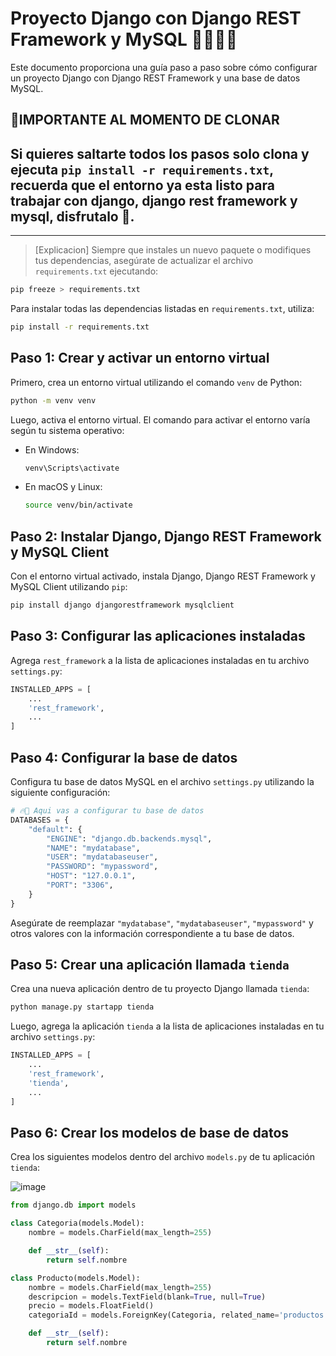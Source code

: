 # Proyecto Django con Django REST Framework y MySQL 🐱‍👤🦾🐍

Este documento proporciona una guía paso a paso sobre cómo configurar un proyecto Django con Django REST Framework y una base de datos MySQL.

## 👏IMPORTANTE AL MOMENTO DE CLONAR

Si quieres saltarte todos los pasos solo clona y ejecuta `pip install -r requirements.txt`, recuerda que el entorno ya esta listo para trabajar con django, django rest framework y mysql, disfrutalo 🦾.
-
----
> [Explicacion] Siempre que instales un nuevo paquete o modifiques tus dependencias, asegúrate de actualizar el archivo `requirements.txt` ejecutando:

```sh
pip freeze > requirements.txt
```

Para instalar todas las dependencias listadas en `requirements.txt`, utiliza:

```sh
pip install -r requirements.txt
```

## Paso 1: Crear y activar un entorno virtual

Primero, crea un entorno virtual utilizando el comando `venv` de Python:

```sh
python -m venv venv
```

Luego, activa el entorno virtual. El comando para activar el entorno varía según tu sistema operativo:

- En Windows:

  ```sh
  venv\Scripts\activate
  ```

- En macOS y Linux:

  ```sh
  source venv/bin/activate
  ```

## Paso 2: Instalar Django, Django REST Framework y MySQL Client

Con el entorno virtual activado, instala Django, Django REST Framework y MySQL Client utilizando `pip`:

```sh
pip install django djangorestframework mysqlclient
```

## Paso 3: Configurar las aplicaciones instaladas

Agrega `rest_framework` a la lista de aplicaciones instaladas en tu archivo `settings.py`:

```python
INSTALLED_APPS = [
    ...
    'rest_framework',
    ...
]
```

## Paso 4: Configurar la base de datos

Configura tu base de datos MySQL en el archivo `settings.py` utilizando la siguiente configuración:

```python
# 🔥🦾 Aqui vas a configurar tu base de datos
DATABASES = {
    "default": {
        "ENGINE": "django.db.backends.mysql",
        "NAME": "mydatabase",
        "USER": "mydatabaseuser",
        "PASSWORD": "mypassword",
        "HOST": "127.0.0.1",
        "PORT": "3306",
    }
}
```

Asegúrate de reemplazar `"mydatabase"`, `"mydatabaseuser"`, `"mypassword"` y otros valores con la información correspondiente a tu base de datos.

## Paso 5: Crear una aplicación llamada `tienda`

Crea una nueva aplicación dentro de tu proyecto Django llamada `tienda`:

```sh
python manage.py startapp tienda
```

Luego, agrega la aplicación `tienda` a la lista de aplicaciones instaladas en tu archivo `settings.py`:

```python
INSTALLED_APPS = [
    ...
    'rest_framework',
    'tienda',
    ...
]
```

## Paso 6: Crear los modelos de base de datos

Crea los siguientes modelos dentro del archivo `models.py` de tu aplicación `tienda`:

![image](https://github.com/user-attachments/assets/02fed100-159b-4e0c-86b3-757d53460155)

```python
from django.db import models

class Categoria(models.Model):
    nombre = models.CharField(max_length=255)

    def __str__(self):
        return self.nombre

class Producto(models.Model):
    nombre = models.CharField(max_length=255)
    descripcion = models.TextField(blank=True, null=True)
    precio = models.FloatField()
    categoriaId = models.ForeignKey(Categoria, related_name='productos', on_delete=models.CASCADE)

    def __str__(self):
        return self.nombre
```

